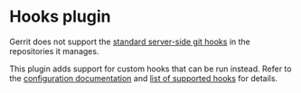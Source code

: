 # Hooks plugin

Gerrit does not support the [standard server-side git hooks][1] in the
repositories it manages.

This plugin adds support for custom hooks that can be run instead. Refer
to the [configuration documentation][2] and [list of supported hooks][3]
for details.

[1]: https://git-scm.com/book/gr/v2/Customizing-Git-Git-Hooks
[2]: config.md
[3]: hooks.md
